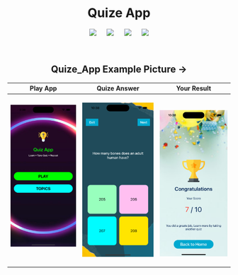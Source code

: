 <div align="center">
  <h1> Quize App </h1>


![](https://img.shields.io/badge/Build-passing-success.svg?style=flat)&nbsp;&nbsp;&nbsp;&nbsp;&nbsp;
![](https://img.shields.io/badge/Platform-iOS-ff69b4.svg?style=flat)&nbsp;&nbsp;&nbsp;&nbsp;&nbsp;
![](https://img.shields.io/badge/Supported-iOS16.1%20%7C%20OSX%2016.1-4BC51D.svg?style=flat)&nbsp;&nbsp;&nbsp;&nbsp;&nbsp;
![](https://img.shields.io/badge/Swift-5.7.1-orange.svg?style=flat)

<br/>

  <h2>Quize_App Example Picture -></h2>

|Play App|Quize Answer|Your Result|
|---|---|---|
|<img src="./Image sample/1.png" width='200px'>&nbsp;&nbsp;| &nbsp;&nbsp;<img src="./Image sample/2.png" width='200px'>&nbsp;&nbsp; | &nbsp;&nbsp;<img src="./Image sample/3.png" width='200px'>|
</div>
